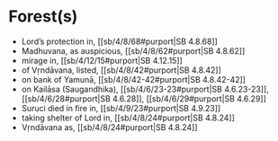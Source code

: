 # Forest(s)

* Lord’s protection in, [[sb/4/8/68#purport|SB 4.8.68]]
* Madhuvana, as auspicious, [[sb/4/8/62#purport|SB 4.8.62]]
* mirage in, [[sb/4/12/15#purport|SB 4.12.15]]
* of Vṛndāvana, listed, [[sb/4/8/42#purport|SB 4.8.42]]
* on bank of Yamunā, [[sb/4/8/42-42#purport|SB 4.8.42-42]]
* on Kailāsa (Saugandhika), [[sb/4/6/23-23#purport|SB 4.6.23-23]], [[sb/4/6/28#purport|SB 4.6.28]], [[sb/4/6/29#purport|SB 4.6.29]]
* Suruci died in fire in, [[sb/4/9/23#purport|SB 4.9.23]]
* taking shelter of Lord in, [[sb/4/8/24#purport|SB 4.8.24]]
* Vṛndāvana as, [[sb/4/8/24#purport|SB 4.8.24]]
